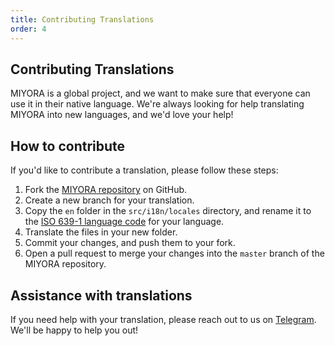 ```yaml
---
title: Contributing Translations
order: 4
---
```


## Contributing Translations

MIYORA is a global project, and we want to make sure that everyone can use it in their native language. We're always looking for help translating MIYORA into new languages, and we'd love your help!

## How to contribute

If you'd like to contribute a translation, please follow these steps:

1. Fork the [MIYORA repository](https://github.com/semperai/MIYORA) on GitHub.
2. Create a new branch for your translation.
3. Copy the `en` folder in the `src/i18n/locales` directory, and rename it to the [ISO 639-1 language code](https://en.wikipedia.org/wiki/List_of_ISO_639-1_codes) for your language.
4. Translate the files in your new folder.
5. Commit your changes, and push them to your fork.
6. Open a pull request to merge your changes into the `master` branch of the MIYORA repository.

## Assistance with translations

If you need help with your translation, please reach out to us on [Telegram](https://t.me/arbius_ai). We'll be happy to help you out!
